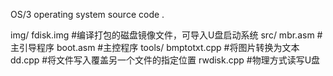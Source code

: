 OS/3 operating system source code .

img/ 
 fdisk.img     #编译打包的磁盘镜像文件，可导入U盘启动系统 
src/ 
 mbr.asm   #主引导程序 
 boot.asm  #主控程序 
tools/ 
 bmptotxt.cpp  #将图片转换为文本 
 dd.cpp        #将文件写入覆盖另一个文件的指定位置 
 rwdisk.cpp    #物理方式读写U盘 
 

